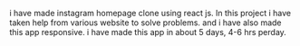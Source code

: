 i have made instagram homepage clone using react js. In this project i have taken help from various website to solve problems. and i have also made this app responsive. i have made this app in about 5 days, 4-6 hrs perday. 
